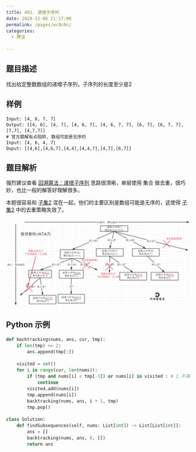 ```yaml
---
title: 491. 递增子序列
date: 2020-12-06 21:17:00
permalink: /pages/ec9c0c/
categories: 
  - 算法

---
```


## 题目描述

找出给定整数数组的递增子序列，子序列的长度至少是2

## 样例

```
Input: [4, 6, 7, 7]
Output: [[4, 6], [4, 7], [4, 6, 7], [4, 6, 7, 7], [6, 7], [6, 7, 7], [7,7], [4,7,7]]
# 官方题解有点陷阱, 数组可能是无序的
Input: [4, 6, 4, 7]
Ouput: [[4,6],[4,6,7],[4,4],[4,4,7],[4,7],[6,7]]
```

## 题目解析

强烈建议查看 [回溯算法：递增子序列](https://mp.weixin.qq.com/s?__biz=MzUxNjY5NTYxNA==&mid=2247485466&idx=1&sn=2b5420bca9b66356d777bc4530a224c5&scene=21#wechat_redirect) 思路很清晰，单层使用 集合 做去重，很巧妙，也比一般的解答好理解很多。

本题很容易和 [子集2](/pages/a7c436/) 混在一起，他们的主要区别是数组可能是无序的，这使得 [子集2](/pages/a7c436/) 中的去重策略失效了。

![img](./assets/img/640.png)

## Python 示例

```python
def backtracking(nums, ans, cur, tmp):
    if len(tmp) >= 2:
        ans.append(tmp[:])
    
    visited = set()
    for i in range(cur, len(nums)):
        if (tmp and nums[i] < tmp[-1]) or nums[i] in visited : # 1.不满足递增 2. 同层已访问过
            continue
        visited.add(nums[i]) 
        tmp.append(nums[i])
        backtracking(nums, ans, i + 1, tmp)
        tmp.pop()

class Solution:
    def findSubsequences(self, nums: List[int]) -> List[List[int]]:
        ans = []
        backtracking(nums, ans, 0, [])
        return ans 
```

